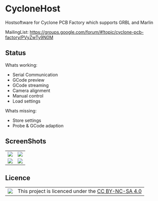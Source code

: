 CycloneHost
===========

Hostsoftware for Cyclone PCB Factory which supports GRBL and Marlin

MailingList: https://groups.google.com/forum/#!topic/cyclone-pcb-factory/PVyZwTy9N0M

Status
---
 Whats working:
- Serial Communication
- GCode preview
- GCode streaming
- Camera alignment
- Manual control
- Load settings

Whats missing:
- Store settings
- Probe & GCode adaption

ScreenShots
---
<table border="0">
<tr>
<td><IMG SRC="https://lh3.googleusercontent.com/-ePv0jzU7CLo/VSeC-DaQQ9I/AAAAAAAABro/u5HhxZGU6uo/s1600/Gcode.png"></td>
<td><IMG SRC="https://lh3.googleusercontent.com/-jrsMXodsGIU/VSeDEbi0KzI/AAAAAAAABrw/s77yw3XgHwI/s1600/ManualControl.png"></td>
</tr>
<tr>
<td><IMG SRC="https://lh3.googleusercontent.com/-y7SLb58Qd1E/VSeDMTiXkDI/AAAAAAAABr4/rc3wErL8Xtc/s1600/Settings.png"></td>
<td><IMG SRC="https://lh3.googleusercontent.com/-qWAm1SVGK00/VSeDQTtVEbI/AAAAAAAABsA/k-Dsvzt8dvs/s1600/CamView.png"></td>
</tr>
</table>

Licence
---

<table border="0">
<td><IMG SRC="http://www.nature.com/bjc/images/by_nc_sa_2.png"></td>
<td> This project is licenced under the <a href="https://creativecommons.org/licenses/by-nc-sa/4.0/">CC BY-NC-SA 4.0</a> </td>
</table>

